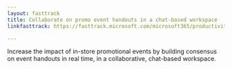 ```yaml
---
layout: fasttrack
title: Collaborate on promo event handouts in a chat-based workspace
linkfasttrack: https://fasttrack.microsoft.com/microsoft365/productivitylibrary/Collaborate-on-promo-event-handouts-in-a-chatbased-workspace 

---
```

Increase the impact of in-store promotional events by building consensus on event handouts in real time, in a collaborative, chat-based workspace.